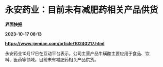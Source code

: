 # 永安药业：目前未有减肥药相关产品供货
**界面快报**

**2023-10-17 08:13**

**https://www.jiemian.com/article/10240217.html**

永安药业10月17日在互动平台表示，公司主营产品牛磺酸主要应用于食品、饮料、医药等领域，目前未有减肥药相关产品供货。